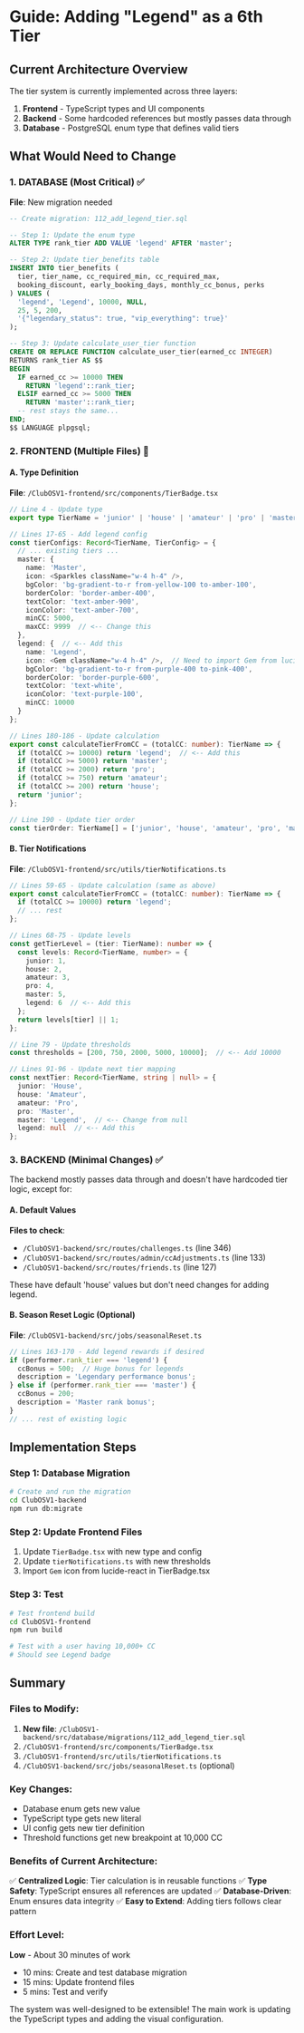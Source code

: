 # Guide: Adding "Legend" as a 6th Tier

## Current Architecture Overview

The tier system is currently implemented across three layers:
1. **Frontend** - TypeScript types and UI components
2. **Backend** - Some hardcoded references but mostly passes data through
3. **Database** - PostgreSQL enum type that defines valid tiers

## What Would Need to Change

### 1. DATABASE (Most Critical) ✅
**File**: New migration needed

```sql
-- Create migration: 112_add_legend_tier.sql

-- Step 1: Update the enum type
ALTER TYPE rank_tier ADD VALUE 'legend' AFTER 'master';

-- Step 2: Update tier_benefits table
INSERT INTO tier_benefits (
  tier, tier_name, cc_required_min, cc_required_max, 
  booking_discount, early_booking_days, monthly_cc_bonus, perks
) VALUES (
  'legend', 'Legend', 10000, NULL, 
  25, 5, 200, 
  '{"legendary_status": true, "vip_everything": true}'
);

-- Step 3: Update calculate_user_tier function
CREATE OR REPLACE FUNCTION calculate_user_tier(earned_cc INTEGER)
RETURNS rank_tier AS $$
BEGIN
  IF earned_cc >= 10000 THEN
    RETURN 'legend'::rank_tier;
  ELSIF earned_cc >= 5000 THEN
    RETURN 'master'::rank_tier;
  -- rest stays the same...
END;
$$ LANGUAGE plpgsql;
```

### 2. FRONTEND (Multiple Files) 🔧

#### A. Type Definition
**File**: `/ClubOSV1-frontend/src/components/TierBadge.tsx`
```typescript
// Line 4 - Update type
export type TierName = 'junior' | 'house' | 'amateur' | 'pro' | 'master' | 'legend';

// Lines 17-65 - Add legend config
const tierConfigs: Record<TierName, TierConfig> = {
  // ... existing tiers ...
  master: {
    name: 'Master',
    icon: <Sparkles className="w-4 h-4" />,
    bgColor: 'bg-gradient-to-r from-yellow-100 to-amber-100',
    borderColor: 'border-amber-400',
    textColor: 'text-amber-900',
    iconColor: 'text-amber-700',
    minCC: 5000,
    maxCC: 9999  // <-- Change this
  },
  legend: {  // <-- Add this
    name: 'Legend',
    icon: <Gem className="w-4 h-4" />,  // Need to import Gem from lucide-react
    bgColor: 'bg-gradient-to-r from-purple-400 to-pink-400',
    borderColor: 'border-purple-600',
    textColor: 'text-white',
    iconColor: 'text-purple-100',
    minCC: 10000
  }
};

// Lines 180-186 - Update calculation
export const calculateTierFromCC = (totalCC: number): TierName => {
  if (totalCC >= 10000) return 'legend';  // <-- Add this
  if (totalCC >= 5000) return 'master';
  if (totalCC >= 2000) return 'pro';
  if (totalCC >= 750) return 'amateur';
  if (totalCC >= 200) return 'house';
  return 'junior';
};

// Line 190 - Update tier order
const tierOrder: TierName[] = ['junior', 'house', 'amateur', 'pro', 'master', 'legend'];
```

#### B. Tier Notifications
**File**: `/ClubOSV1-frontend/src/utils/tierNotifications.ts`
```typescript
// Lines 59-65 - Update calculation (same as above)
export const calculateTierFromCC = (totalCC: number): TierName => {
  if (totalCC >= 10000) return 'legend';
  // ... rest
};

// Lines 68-75 - Update levels
const getTierLevel = (tier: TierName): number => {
  const levels: Record<TierName, number> = {
    junior: 1,
    house: 2,
    amateur: 3,
    pro: 4,
    master: 5,
    legend: 6  // <-- Add this
  };
  return levels[tier] || 1;
};

// Line 79 - Update thresholds
const thresholds = [200, 750, 2000, 5000, 10000];  // <-- Add 10000

// Lines 91-96 - Update next tier mapping
const nextTier: Record<TierName, string | null> = {
  junior: 'House',
  house: 'Amateur',
  amateur: 'Pro',
  pro: 'Master',
  master: 'Legend',  // <-- Change from null
  legend: null  // <-- Add this
};
```

### 3. BACKEND (Minimal Changes) ✅

The backend mostly passes data through and doesn't have hardcoded tier logic, except for:

#### A. Default Values
**Files to check**:
- `/ClubOSV1-backend/src/routes/challenges.ts` (line 346)
- `/ClubOSV1-backend/src/routes/admin/ccAdjustments.ts` (line 133)
- `/ClubOSV1-backend/src/routes/friends.ts` (line 127)

These have default 'house' values but don't need changes for adding legend.

#### B. Season Reset Logic (Optional)
**File**: `/ClubOSV1-backend/src/jobs/seasonalReset.ts`
```typescript
// Lines 163-170 - Add legend rewards if desired
if (performer.rank_tier === 'legend') {
  ccBonus = 500;  // Huge bonus for legends
  description = 'Legendary performance bonus';
} else if (performer.rank_tier === 'master') {
  ccBonus = 200;
  description = 'Master rank bonus';
}
// ... rest of existing logic
```

## Implementation Steps

### Step 1: Database Migration
```bash
# Create and run the migration
cd ClubOSV1-backend
npm run db:migrate
```

### Step 2: Update Frontend Files
1. Update `TierBadge.tsx` with new type and config
2. Update `tierNotifications.ts` with new thresholds
3. Import `Gem` icon from lucide-react in TierBadge.tsx

### Step 3: Test
```bash
# Test frontend build
cd ClubOSV1-frontend
npm run build

# Test with a user having 10,000+ CC
# Should see Legend badge
```

## Summary

### Files to Modify:
1. **New file**: `/ClubOSV1-backend/src/database/migrations/112_add_legend_tier.sql`
2. `/ClubOSV1-frontend/src/components/TierBadge.tsx`
3. `/ClubOSV1-frontend/src/utils/tierNotifications.ts`
4. `/ClubOSV1-backend/src/jobs/seasonalReset.ts` (optional)

### Key Changes:
- Database enum gets new value
- TypeScript type gets new literal
- UI config gets new tier definition
- Threshold functions get new breakpoint at 10,000 CC

### Benefits of Current Architecture:
✅ **Centralized Logic**: Tier calculation is in reusable functions
✅ **Type Safety**: TypeScript ensures all references are updated
✅ **Database-Driven**: Enum ensures data integrity
✅ **Easy to Extend**: Adding tiers follows clear pattern

### Effort Level: 
**Low** - About 30 minutes of work
- 10 mins: Create and test database migration
- 15 mins: Update frontend files
- 5 mins: Test and verify

The system was well-designed to be extensible! The main work is updating the TypeScript types and adding the visual configuration.